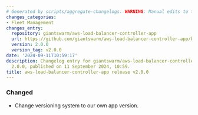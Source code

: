 ```yaml
---
# Generated by scripts/aggregate-changelogs. WARNING: Manual edits to this files will be overwritten.
changes_categories:
- Fleet Management
changes_entry:
  repository: giantswarm/aws-load-balancer-controller-app
  url: https://github.com/giantswarm/aws-load-balancer-controller-app/blob/master/CHANGELOG.md#200---2024-09-11
  version: 2.0.0
  version_tag: v2.0.0
date: '2024-09-11T10:59:17'
description: Changelog entry for giantswarm/aws-load-balancer-controller-app version
  2.0.0, published on 11 September 2024, 10:59.
title: aws-load-balancer-controller-app release v2.0.0
---
```


### Changed
- Change versioning system to our own app version.
